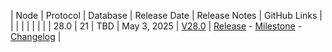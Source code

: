 | Node | Protocol | Database | Release Date | Release Notes | GitHub Links |
|      |          |          |              |               |              |
| 28.0 | 21      | TBD      | May 3, 2025  | [V28.0](../releases/release-v28-0.md) | [Release](https://github.com/nanocurrency/nano-node/releases/tag/V28.0) - [Milestone](https://github.com/nanocurrency/nano-node/milestone/34) - [Changelog](https://github.com/nanocurrency/nano-node/compare/V27.1...V28.0) |
